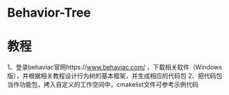 # Behavior-Tree
# 教程
1、登录behaviac官网https://www.behaviac.com/ ，下载相关软件（Windows版），并根据相关教程设计行为树的基本框架，并生成相应的代码包
2、把代码包当作功能包，拷入自定义的工作空间中，cmakelist文件可参考示例代码
